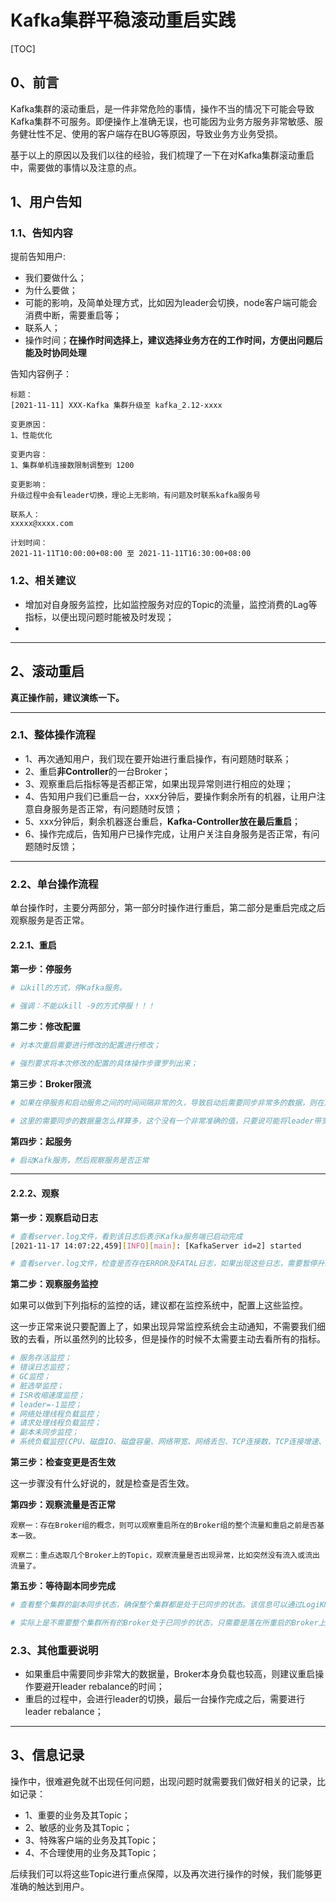 # Kafka集群平稳滚动重启实践

[TOC]

## 0、前言

Kafka集群的滚动重启，是一件非常危险的事情，操作不当的情况下可能会导致Kafka集群不可服务。即便操作上准确无误，也可能因为业务方服务非常敏感、服务健壮性不足、使用的客户端存在BUG等原因，导致业务方业务受损。

基于以上的原因以及我们以往的经验，我们梳理了一下在对Kafka集群滚动重启中，需要做的事情以及注意的点。


## 1、用户告知

### 1.1、告知内容

提前告知用户:
- 我们要做什么；
- 为什么要做；
- 可能的影响，及简单处理方式，比如因为leader会切换，node客户端可能会消费中断，需要重启等；
- 联系人；
- 操作时间；**在操作时间选择上，建议选择业务方在的工作时间，方便出问题后能及时协同处理**

告知内容例子：
```
标题：
[2021-11-11] XXX-Kafka 集群升级至 kafka_2.12-xxxx

变更原因：
1、性能优化 

变更内容：
1、集群单机连接数限制调整到 1200 

变更影响：
升级过程中会有leader切换，理论上无影响，有问题及时联系kafka服务号 

联系人：
xxxxx@xxxx.com

计划时间：
2021-11-11T10:00:00+08:00 至 2021-11-11T16:30:00+08:00 
```

### 1.2、相关建议

- 增加对自身服务监控，比如监控服务对应的Topic的流量，监控消费的Lag等指标，以便出现问题时能被及时发现；
- 

---

## 2、滚动重启

**真正操作前，建议演练一下。**

---

### 2.1、整体操作流程

- 1、再次通知用户，我们现在要开始进行重启操作，有问题随时联系；
- 2、重启**非Controller**的一台Broker；
- 3、观察重启后指标等是否都正常，如果出现异常则进行相应的处理；
- 4、告知用户我们已重启一台，xxx分钟后，要操作剩余所有的机器，让用户注意自身服务是否正常，有问题随时反馈；
- 5、xxx分钟后，剩余机器逐台重启，**Kafka-Controller放在最后重启**；
- 6、操作完成后，告知用户已操作完成，让用户关注自身服务是否正常，有问题随时反馈；

---


### 2.2、单台操作流程

单台操作时，主要分两部分，第一部分时操作进行重启，第二部分是重启完成之后观察服务是否正常。

#### 2.2.1、重启

**第一步：停服务**

```bash
# 以kill的方式，停Kafka服务。

# 强调：不能以kill -9的方式停服！！！
```

**第二步：修改配置**

```bash
# 对本次重启需要进行修改的配置进行修改；

# 强烈要求将本次修改的配置的具体操作步骤罗列出来；
```

**第三步：Broker限流**

```bash
# 如果在停服务和启动服务之间的时间间隔非常的久，导致启动后需要同步非常多的数据，则在启动服务之前，我们需要做好副本同步之间的限流，否则可能会拉打满带宽，挂其他Broker等。

# 这里的需要同步的数据量怎么样算多，这个没有一个非常准确的值，只要说可能将leader带宽打满，拉挂其他Broker都算是数据量大。
```

**第四步：起服务**

```bash
# 启动Kafk服务，然后观察服务是否正常
```

---

#### 2.2.2、观察


**第一步：观察启动日志**

```bash
# 查看server.log文件，看到该日志后表示Kafka服务端已启动完成
[2021-11-17 14:07:22,459][INFO][main]: [KafkaServer id=2] started

# 查看server.log文件，检查是否存在ERROR及FATAL日志，如果出现这些日志，需要暂停升级并分析出现这些日志的影响。
```

**第二步：观察服务监控**

如果可以做到下列指标的监控的话，建议都在监控系统中，配置上这些监控。

这一步正常来说只要配置上了，如果出现异常监控系统会主动通知，不需要我们细致的去看，所以虽然列的比较多，但是操作的时候不太需要主动去看所有的指标。

```bash
# 服务存活监控；
# 错误日志监控；
# GC监控；
# 脏选举监控；
# ISR收缩速度监控；
# leader=-1监控；
# 网络处理线程负载监控；
# 请求处理线程负载监控；
# 副本未同步监控；
# 系统负载监控(CPU、磁盘IO、磁盘容量、网络带宽、网络丢包、TCP连接数、TCP连接增速、文件句柄数)；
```

**第三步：检查变更是否生效**

这一步骤没有什么好说的，就是检查是否生效。



**第四步：观察流量是否正常**

```
观察一：存在Broker组的概念，则可以观察重启所在的Broker组的整个流量和重启之前是否基本一致。

观察二：重点选取几个Broker上的Topic，观察流量是否出现异常，比如突然没有流入或流出流量了。
```


**第五步：等待副本同步完成**

```bash
# 查看整个集群的副本同步状态，确保整个集群都是处于已同步的状态。该信息可以通过LogiKM查看。

# 实际上是不需要整个集群所有的Broker处于已同步的状态，只需要是落在所重启的Broker上的所有的分区都处于同步状态即可，但是这个不太好判断，因此简单粗暴的就是看整个集群都处于同步状态。
```

### 2.3、其他重要说明

- 如果重启中需要同步非常大的数据量，Broker本身负载也较高，则建议重启操作要避开leader rebalance的时间；
- 重启的过程中，会进行leader的切换，最后一台操作完成之后，需要进行leader rebalance；


---


## 3、信息记录

操作中，很难避免就不出现任何问题，出现问题时就需要我们做好相关的记录，比如记录：

- 1、重要的业务及其Topic；
- 2、敏感的业务及其Topic；
- 3、特殊客户端的业务及其Topic；
- 4、不合理使用的业务及其Topic；

后续我们可以将这些Topic进行重点保障，以及再次进行操作的时候，我们能够更准确的触达到用户。

